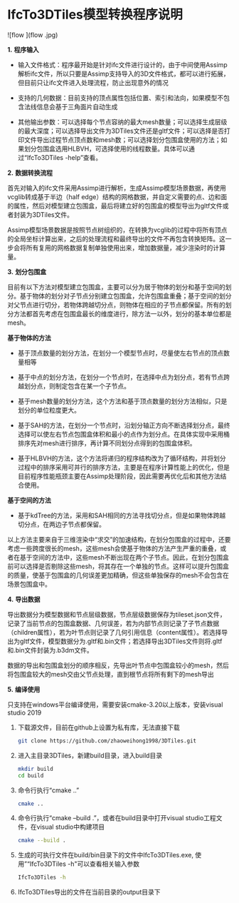 # IfcTo3DTiles模型转换程序说明



![flow ](flow .jpg)

**1.**   **程序输入**

- 输入文件格式：程序最开始是针对ifc文件进行设计的，由于中间使用Assimp解析ifc文件，所以只要是Assimp支持导入的3D文件格式，都可以进行拓展，但目前只让ifc文件进入处理流程，防止出现意外的情况

- 支持的几何数据：目前支持的顶点属性包括位置、索引和法向，如果模型不包含法线信息会基于三角面片自动生成

- 其他输出参数：可以选择每个节点容纳的最大mesh数量；可以选择生成层级的最大深度；可以选择导出文件为3DTiles文件还是gltf文件；可以选择是否打印文件导出过程节点顶点数和mesh数；可以选择划分包围盒使用的方法；如果划分包围盒选用HLBVH，可选择使用的线程数量。具体可以通过“IfcTo3DTiles -help”查看。

**2.**   **数据转换流程**

首先对输入的ifc文件采用Assimp进行解析，生成Assimp模型场景数据，再使用vcglib转成基于半边（half edge）结构的网格数据，并自定义需要的点、边和面的属性，然后对模型建立包围盒，最后将建立好的包围盒的模型导出为gltf文件或者封装为3DTiles文件。

Assimp模型场景数据是按照节点树组织的，在转换为vcglib的过程中将所有顶点的全局坐标计算出来，之后的处理流程和最终导出的文件不再包含转换矩阵。这一步会将所有复用的网格数据复制单独使用出来，增加数据量，减少渲染时的计算量。

**3.**   **划分包围盒**

目前有以下方法对模型建立包围盒，主要可以分为居于物体的划分和基于空间的划分。基于物体的划分对子节点分别建立包围盒，允许包围盒重叠；基于空间的划分对父节点进行切分，若物体跨越切分点，则物体在相应的子节点都保留。所有的划分方法都首先考虑在包围盒最长的维度进行，除方法一以外，划分的基本单位都是mesh。

**基于物体的方法**

- 基于顶点数量的划分方法，在划分一个模型节点时，尽量使左右节点的顶点数量相等

- 基于中点的划分方法，在划分一个节点时，在选择中点为划分点，若有节点跨越划分点，则制定包含在某一个子节点。

- 基于mesh数量的划分方法，这个方法和基于顶点数量的划分方法相似，只是划分的单位粒度更大。

- 基于SAH的方法，在划分一个节点时，沿划分轴正方向不断选择划分点，最终选择可以使左右节点包围盒体积和最小的点作为划分点。在具体实现中采用桶排序先对mesh进行排序，再计算不同划分点得到的包围盒体积。

- 基于HLBVH的方法，这个方法将递归的程序结构改为了循环结构，并将划分过程中的排序采用可并行的排序方法，主要是在程序计算性能上的优化，但是目前程序性能瓶颈主要在Assimp处理阶段，因此需要再优化后和其他方法结合使用。

**基于空间的方法**

- 基于kdTree的方法，采用和SAH相同的方法寻找切分点，但是如果物体跨越切分点，在两边子节点都保留。

以上方法主要来自于三维渲染中“求交”的加速结构，在划分包围盒的过程中，还要考虑一些跨度很长的mesh，这些mesh会使基于物体的方法产生严重的重叠，或者在基于空间的方法中，这些mesh不断出现在两个子节点。因此，在划分包围盒前可以选择是否剔除这些mesh，将其存在一个单独的节点。这样可以提升包围盒的质量，使基于包围盒的几何误差更加精确，但这些单独保存的mesh不会包含在场景包围盒中。

**4.**   **导出数据**

导出数据分为模型数据和节点层级数据，节点层级数据保存为tileset.json文件，记录了当前节点的包围盒数据、几何误差，若为内部节点则记录了子节点数据（children属性），若为叶节点则记录了几何引用信息（content属性）。若选择导出为gltf文件，模型数据分为.gltf和.bin文件；若选择导出3DTiles文件则将.gltf和.bin文件封装为.b3dm文件。

数据的导出和包围盒划分的顺序相反，先导出叶节点中包围盒较小的mesh，然后将包围盒较大的mesh交由父节点处理，直到根节点将所有剩下的mesh导出

**5.**   **编译使用**

只支持在windows平台编译使用，需要安装cmake-3.20以上版本，安装visual studio 2019

1. 下载源文件，目前在github上设置为私有库，无法直接下载

   ```bash
   git clone https://github.com/zhaoweihong1998/3DTiles.git
   ```

2. 进入主目录3DTiles，新建build目录，进入build目录

   ```bash
   mkdir build
   cd build
   ```

3. 命令行执行“cmake ..”

   ```bash
   cmake ..
   ```

4. 命令行执行“cmake –build .”，或者在build目录中打开visual studio工程文件，在visual studio中构建项目

   ```bash
   cmake --build .
   ```

5. 生成的可执行文件在build/bin目录下的文件中IfcTo3DTiles.exe, 使用”“IfcTo3DTiles -h"可以查看相关输入参数

   ```bash
   IfcTo3DTiles -h
   ```

6.  IfcTo3DTiles导出的文件在当前目录的output目录下